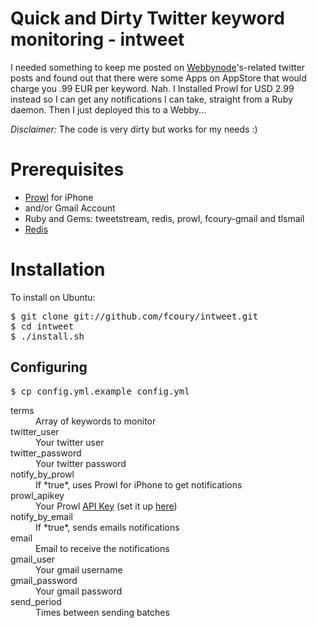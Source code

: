 # Quick and Dirty Twitter keyword monitoring - intweet

I needed something to keep me posted on <a href="http://webbynode.com">Webbynode</a>'s-related twitter posts and found out that there were some Apps on AppStore that would charge you .99 EUR per keyword. Nah. I Installed Prowl for USD 2.99 instead so I can get any notifications I can take, straight from a Ruby daemon. Then I just deployed this to a Webby...

*Disclaimer:* The code is very dirty but works for my needs :)

# Prerequisites

* <a href="http://prowl.weks.net/">Prowl</a> for iPhone
* and/or Gmail Account
* Ruby and Gems: tweetstream, redis, prowl, fcoury-gmail and tlsmail
* <a href="http://code.google.com/p/redis/">Redis</a>

# Installation

To install on Ubuntu:

<pre>
$ git clone git://github.com/fcoury/intweet.git
$ cd intweet
$ ./install.sh
</pre>

## Configuring

<pre>
$ cp config.yml.example config.yml
</pre>

<dl>
  <dt>terms</dt>
  <dd>Array of keywords to monitor</dd>
  <dt>twitter_user</dt>
  <dd>Your twitter user</dd>
  <dt>twitter_password</dt>
  <dd>Your twitter password</dd>
  <dt>notify_by_prowl</dt>
  <dd>If *true*, uses Prowl for iPhone to get notifications</dd>
  <dt>prowl_apikey</dt>
  <dd>Your Prowl <a href="http://prowl.weks.net/api.php">API Key</a> (set it up <a href="https://prowl.weks.net/settings.php">here</a>)</dd>
  <dt>notify_by_email</dt>
  <dd>If *true*, sends emails notifications</dd>
  <dt>email</dt>
  <dd>Email to receive the notifications</dd>
  <dt>gmail_user</dt>
  <dd>Your gmail username</dd>
  <dt>gmail_password</dt>
  <dd>Your gmail password</dd>
  <dt>send_period</dt>
  <dd>Times between sending batches</dd>
</dl>  
